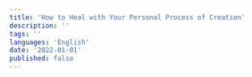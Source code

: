 ```yaml
---
title: 'How to Heal with Your Personal Process of Creation'
description: ''
tags: ''
languages: 'English'
date: '2022-01-01'
published: false
---
```

